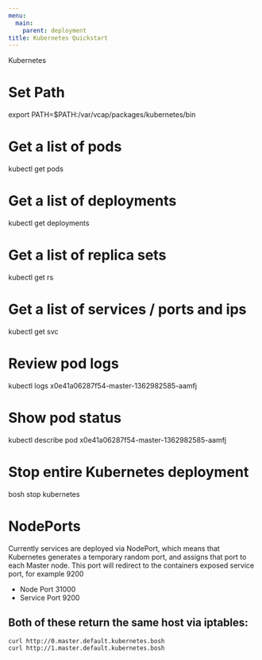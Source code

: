 ```yaml
---
menu:
  main:
    parent: deployment
title: Kubernetes Quickstart
---
```

Kubernetes

# Set Path
export PATH=$PATH:/var/vcap/packages/kubernetes/bin

# Get a list of pods
kubectl get pods

# Get a list of deployments
kubectl get deployments

# Get a list of replica sets
kubectl get rs

# Get a list of services / ports and ips
kubectl get svc

# Review pod logs
kubectl logs x0e41a06287f54-master-1362982585-aamfj

# Show pod status
kubectl describe pod x0e41a06287f54-master-1362982585-aamfj

# Stop entire Kubernetes deployment
bosh stop kubernetes

# NodePorts
Currently services are deployed via NodePort, which means that Kubernetes generates a temporary random port, and assigns that port to each Master node.  This port will redirect to the containers exposed service port, for example 9200

  - Node Port 31000
  - Service Port 9200
  
  ## Both of these return the same host via iptables:
  ```
  curl http://0.master.default.kubernetes.bosh
  curl http://1.master.default.kubernetes.bosh
  ```


